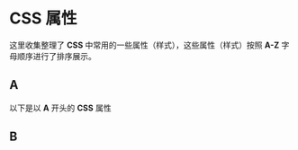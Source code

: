 <script setup>
    import { Propertys } from '@data/cssData.js'      
    const baseCssUrl = 'https://developer.mozilla.org/zh-CN/docs/Web/CSS/'      
    const head = [ { label:'属性', prop:'code', align:'left' }, {label:'描述', prop:'desc', align:'left' } ]        
    const { A, B } = Propertys       
    //下面表格将使用自定义组件               
</script>  
     
# CSS 属性
这里收集整理了 **CSS** 中常用的一些属性（样式），这些属性（样式）按照 **A-Z** 字母顺序进行了排序展示。
     
## A
以下是以 **A** 开头的 **CSS** 属性
<Mtable :head=head :data=A :linkUrl=baseCssUrl></Mtable>

## B
<Mtable :head=head :data=B :linkUrl=baseCssUrl></Mtable>
